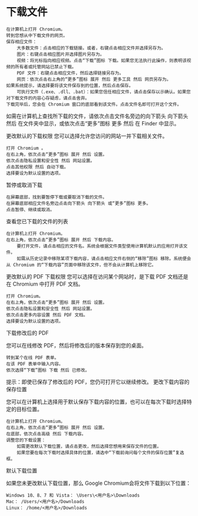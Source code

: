 # 下载文件  

    在计算机上打开 Chromium。
    转到您想从中下载文件的网页。
    保存相应文件：
        大多数文件：点击相应的下载链接。或者，右键点击相应文件并选择另存为。
        图片：右键点击相应图片并选择图片另存为。
        视频：将光标指向相应视频。点击“下载”图标 下载。如果您无法执行此操作，则表明该视频的所有者或托管网站已禁止下载。
        PDF 文件：右键点击相应文件，然后选择链接另存为。
        网页：依次点击右上角的“更多”图标 展开 然后 更多工具 然后 网页另存为。
    如果系统提示，请选择要将该文件保存到的位置，然后点击保存。
        可执行文件（.exe、.dll、.bat）：如果您信任相应文件，请点击保存以示确认。如果您对下载文件的内容心存疑虑，请点击舍弃。
    下载完毕后，您会在 Chromium 窗口的底部看到该文件。点击文件名即可打开这个文件。

如需在计算机上查找所下载的文件，请依次点击文件名旁边的向下箭头 向下箭头 然后 在文件夹中显示，或依次点击“更多”图标 更多 然后 在 Finder 中显示。

更改默认的下载权限
您可以选择允许您访问的网站一并下载相关文件。

    打开 Chromium 。
    在右上角，依次点击“更多”图标 展开 然后 设置。
    依次点击隐私设置和安全性 然后 网站设置。
    点击其他权限 然后 自动下载。
    选择要设为默认设置的选项。

暂停或取消下载

    在屏幕底部，找到要暂停下载或要取消下载的文件。
    在屏幕底部相应文件名旁边点击向下箭头 向下箭头 或“更多”图标 更多。
    点击暂停、继续或取消。

查看您已下载的文件的列表

    在计算机上打开 Chromium。
    在右上角，依次点击“更多”图标 展开 然后 下载内容。
        要打开文件，请点击相应的文件名。系统会根据文件类型使用计算机默认的应用打开该文件。
        如需从历史记录中移除某项下载内容，请点击相应文件右侧的“移除”图标 移除。系统便会从 Chromium 的“下载内容”页面中移除该文件，但不会从计算机上移除它。

更改默认的 PDF 下载权限
您可以选择在访问某个网站时，是下载 PDF 文档还是在 Chromium 中打开 PDF 文档。

    打开 Chromium。
    在右上角，依次点击“更多”图标 展开 然后 设置。
    依次点击隐私设置和安全性 然后 网站设置。
    依次点击更多内容设置 然后 PDF 文档。
    选择要设为默认设置的选项。

下载修改后的 PDF

您可以在线修改 PDF，然后将修改后的版本保存到您的桌面。

    转到某个在线 PDF 表单。
    在该 PDF 表单中输入内容。
    依次选择“下载”图标 下载 然后 已修改。

提示：即使已保存了修改后的 PDF，您仍可打开它以继续修改。
更改下载内容的保存位置

您可以在计算机上选择用于默认保存下载内容的位置，也可以在每次下载时选择特定的目标位置。

    在计算机上打开 Chromium。
    在右上角，依次点击“更多”图标 展开 然后 设置。
    在底部，依次点击高级 然后 下载内容。
    调整您的下载设置：
        如需更改默认下载位置，请点击更改，然后选择您想用来保存文件的位置。
        如果您要在每次下载时选择具体的位置，请选中“下载前询问每个文件的保存位置”复选框。

默认下载位置

如果您未更改默认下载位置，那么 Google Chromium会将文件下载到以下位置：

    Windows 10、8、7 和 Vista： \Users\<用户名>\Downloads
    Mac： /Users/<用户名>/Downloads
    Linux： /home/<用户名>/Downloads

